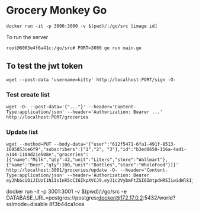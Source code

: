 # Grocery Monkey Go

```
docker run -it -p 3000:3000 -v $(pwd)/:/go/src [image id]
```

To run the server

```
root@6003e4f6a41c:/go/src# PORT=3000 go run main.go
```

## To test the jwt token

```
wget --post-data 'username=kitty' http://localhost:PORT/sign -O-
```

### Test create list

```
wget -O- --post-data='{"..."}' --header='Content-Type:application/json' --header='Authorization: Bearer ...' http://localhost:PORT/groceries
```

### Update list

```
wget --method=PUT --body-data='{"user":"612f5471-6fa1-491f-8513-1695853ce6f9","subscribers":["1","2", "3"],"id":"b3ed8650-156a-4ad1-a144-1184d21e508e","groceries":[{"name":"Milk","qty":42,"unit":"Liters","store":"Wallmart"},{"name":"Beer","qty":100,"unit":"Bottles","store":"WholeFood"}]}' http://localhost:3001/groceries/update -O- --header='Content-Type:application/json' --header='Authorization: Bearer eyJhbGciOiJIUzI1NiIsInR5cCI6IkpXVCJ9.eyJ1c2VybmFtZSI6ImtpdHR5IiwidWlkIjoiNjEyZjU0NzEtNmZhMS00OTFmLTg1MTMtMTY5NTg1M2NlNmY5IiwiZXhwIjoxNjQ1OTA3NTU1fQ.nehX3te6X5xiSofiZSZx2D9Gm3MdnYZzc7qgesI7u7c'
```

docker run -it -p 3001:3001 -v $(pwd)/:/go/src -e DATABASE_URL=postgres://postgres:docker@172.17.0.2:5432/world?sslmode=disable 8f3b44ca1cea
